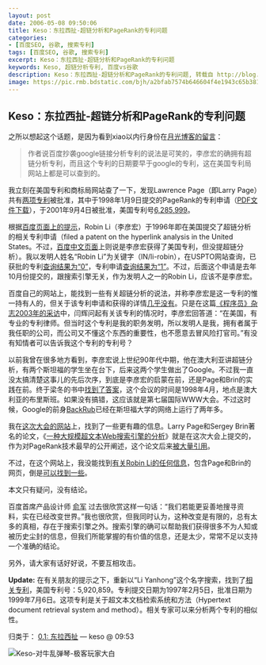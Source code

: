 ```yaml
---
layout: post
date: 2006-05-08 09:50:06
title: Keso：东拉西扯-超链分析和PageRank的专利问题
categories:
- [百度SEO, 谷歌, 搜索专利]
tags: [百度SEO, 谷歌, 搜索专利]
excerpt: Keso：东拉西扯-超链分析和PageRank的专利问题
keywords: Keso, 超链分析专利, 百度vs谷歌
description: Keso：东拉西扯-超链分析和PageRank的专利问题, 转载自 http://blog.donews.com/keso/archive/2006/05/08/860109.aspx
image: https://pic.rmb.bdstatic.com/bjh/a2bfab7574b646604f4e1943c65b3815.png
---
```


## Keso：东拉西扯-超链分析和PageRank的专利问题

之所以想起这个话题，是因为看到xiao以内行身份在[月光博客的留言](http://www.williamlong.info/archives/492.html#cmt2725)：

> 作者说百度抄袭google链接分析专利的说法是可笑的，李彦宏的确拥有超链分析专利，而且这个专利的日期要早于google的专利，这在美国专利局网站上都是可以查到的。

我立刻在美国专利和商标局网站查了一下，发现Lawrence Page（即Larry Page）共有[两项专利](http://patft1.uspto.gov/netacgi/nph-Parser?Sect1=PTO2&Sect2=HITOFF&u=%2Fnetahtml%2FPTO%2Fsearch-adv.htm&r=0&p=1&f=S&l=50&Query=in%2FPage-Lawrence&d=PTXT)被批准，其中于1998年1月9日提交的PageRank的专利申请（[PDF文件下载](http://keso.hb.googlepages.com/PageRank_Patent_Application.pdf)），于2001年9月4日被批准，美国专利号[6,285,999](http://patft.uspto.gov/netacgi/nph-Parser?patentnumber=6,285,999)。

根据[百度页面上的提示](http://www.baidu.com/about/en/management.html)，Robin Li（李彦宏）于1996年即在美国提交了超链分析的相关专利申请（filed a patent on the hyperlink analysis in the United States。不过，[百度中文页面](http://www.baidu.com/about/02.html)上则说是李彦宏获得了美国专利，但没提超链分析）。我以发明人姓名“Robin Li”为关键字（IN/li-robin），在USPTO网站查询，已获批的专利[查询结果为“0”](http://patft1.uspto.gov/netacgi/nph-Parser?Sect1=PTO2&Sect2=HITOFF&u=%2Fnetahtml%2FPTO%2Fsearch-adv.htm&r=0&p=1&f=S&l=50&Query=in%2Fli-robin&d=PTXT)，专利申请[查询结果为“1”](http://appft1.uspto.gov/netacgi/nph-Parser?Sect1=PTO2&Sect2=HITOFF&p=1&u=%2Fnetahtml%2FPTO%2Fsearch-bool.html&r=0&f=S&l=50&TERM1="robin+li"&FIELD1=&co1=AND&TERM2=&FIELD2=&d=PG01)。不过，后面这个申请是去年10月份提交的，跟搜索引擎无关，作为发明人之一的Robin Li，应该不是李彦宏。

百度自己的网站上，能找到一些有关超链分析的说法，并称李彦宏是这一专利的惟一持有人的，但关于该专利申请和获得的详情[几乎没有](javascript:void(0);/*1147051934206*/)。只是在这篇[《程序员》杂志2003年的采访](http://www.baidu.com/news/news/p20030311.html)中，闫辉问起有关该专利的情况时，李彦宏回答道：“在美国，有专业的专利律师。但当时这个专利是我的职务发明，所以发明人是我，拥有者属于我任职的公司，而公司又不懂这个东西的重要性，也不愿意去冒风险打官司。”有没有知情者可以告诉我这个专利的专利号？

以前我曾在很多地方看到，李彦宏说上世纪90年代中期，他在澳大利亚讲超链分析，有两个斯坦福的学生坐在台下，后来这两个学生做出了Google。不过我一直没太搞清楚这事儿的先后次序，到底是李彦宏的启蒙在前，还是Page和Brin的实践在前。终于梁冬的书中[找到了答案](http://post.baidu.com/f?kz=80757296#546638133)，这个会议的时间是1998年4月，地点是澳大利亚的布里斯班。如果没有搞错，这应该就是第七届国际WWW大会。不过这时候，Google的前身[BackRub](http://web.archive.org/web/19971210065417/http://backrub.stanford.edu/)已经在斯坦福大学的网络上运行了两年多。

我在[这次大会的网站](http://www7.scu.edu.au/)上，找到了一些更有趣的信息。Larry Page和Sergey Brin著名的论文，《[一种大规模超文本Web搜索引擎的分析](http://www7.scu.edu.au/1921/com1921.htm)》就是在这次大会上提交的，作为对PageRank技术最早的公开阐述，这个论文后来[被大量引用](http://www.google.com/search?q="The+Anatomy+of+a+Large-Scale+Hypertextual+Web+Search+Engine"&btnG=搜索)。

不过，在这个网站上，我没能找到[有关Robin Li的任何信息](http://www.google.com/search?q=robin+li+site%3Awww7.scu.edu.au&btnG=搜索)，包含Page和Brin的网页，倒是[可以找到一些](http://www.google.com/search?q=page+brin+site%3Awww7.scu.edu.au&btnG=搜索)。

本文只有疑问，没有结论。

百度首席产品设计师 [俞军](http://9238.net/) 过去很欣赏这样一句话：“我们若能更妥善地搜寻资料，实在已经改变世界。”我也很欣赏，但我同时认为，这种改变是有限的，总有太多的真相，存在于搜索引擎之外。搜索引擎的确可以帮助我们获得很多不为人知或被历史尘封的信息，但我们所能掌握的有价值的信息，还是太少，常常不足以支持一个准确的结论。

另外，请大家有话好好说，不要互相攻击。



**Update:** 在有关朋友的提示之下，重新以“Li Yanhong”这个名字搜索，找到了[相关专利](http://patft.uspto.gov/netacgi/nph-Parser?patentnumber=5,920,859)，美国专利号：5,920,859。专利提交日期为1997年2月5日，批准日期为1999年7月6日。这项专利是关于超文本文档检索系统和方法（Hypertext document retrieval system and method）。相关专家可以来分析两个专利的相似性。



归类于： [0.1: 东拉西扯](http://blog.donews.com/keso/archive/category/东拉西扯) — keso @ 09:53

![Keso-对牛乱弹琴-极客玩家大白](https://pic.rmb.bdstatic.com/bjh/269716b26f8be27002d81b213a13037c.png)